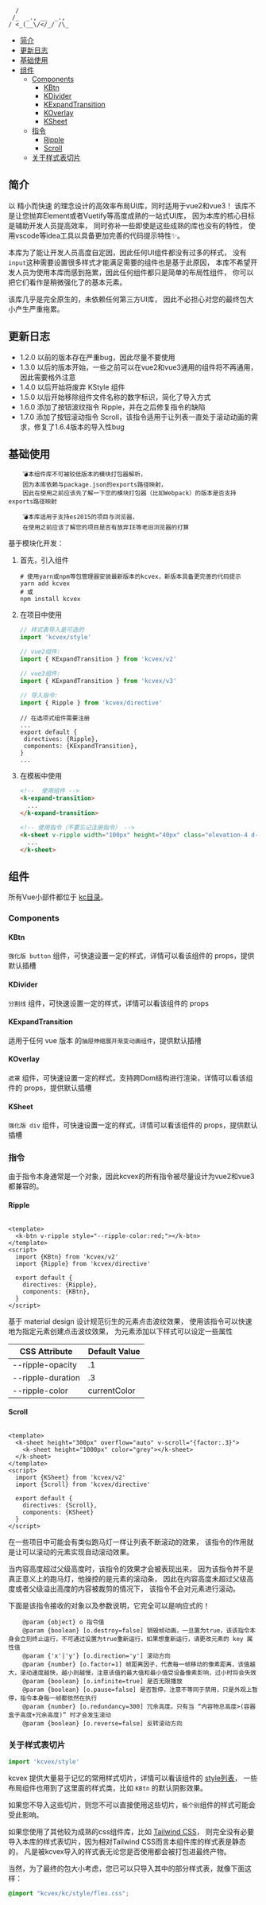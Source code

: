 ```textmate    
  /              
 /_  _., __  _., 
/ <_(__\/</_/ /\_
```

<!-- TOC -->

* [简介](#简介)
* [更新日志](#更新日志)
* [基础使用](#基础使用)
* [组件](#组件)
    * [Components](#components)
        * [KBtn](#kbtn)
        * [KDivider](#kdivider)
        * [KExpandTransition](#kexpandtransition)
        * [KOverlay](#koverlay)
        * [KSheet](#ksheet)
    * [指令](#指令)
        * [Ripple](#ripple)
        * [Scroll](#scroll)
    * [关于样式表切片](#关于样式表切片)

<!-- TOC -->

## 简介

以 精小而快速 的理念设计的高效率布局UI库，同时适用于vue2和vue3！
该库不是让您抛弃Element或者Vuetify等高度成熟的一站式UI库，
因为本库的核心目标是辅助开发人员提高效率，
同时弥补一些即使是这些成熟的库也没有的特性，
使用vscode等idea工具以具备更加完善的代码提示特性✨。

本库为了能让开发人员高度自定因，因此任何UI组件都没有过多的样式，
没有`input`这种需要设置很多样式才能满足需要的组件也是基于此原因，
本库不希望开发人员为使用本库而感到拖累，因此任何组件都只是简单的布局性组件，
你可以把它们看作是稍微强化了的基本元素。

该库几乎是完全原生的，未依赖任何第三方UI库，
因此不必担心对您的最终包大小产生严重拖累。

## 更新日志

- 1.2.0 以前的版本存在严重bug，因此尽量不要使用
- 1.3.0 以后的版本开始，一些之前可以在vue2和vue3通用的组件将不再通用，因此需要格外注意
- 1.4.0 以后开始将废弃 KStyle 组件
- 1.5.0 以后开始移除组件文件名称的数字标识，简化了导入方式
- 1.6.0 添加了按钮波纹指令 Ripple，并在之后修复指令的缺陷
- 1.7.0 添加了按钮滚动指令 Scroll，该指令适用于让列表一直处于滚动动画的需求，修复了1.6.4版本的导入性bug

## 基础使用

        💣本组件库不可被较低版本的模块打包器解析，
        因为本库依赖与package.json的exports路径映射，
        因此在使用之前应该先了解一下您的模块打包器（比如Webpack）的版本是否支持exports路径映射

        💣本库适用于支持es2015的项目与浏览器，
        在使用之前应该了解您的项目是否有放弃IE等老旧浏览器的打算

基于模块化开发：

1. 首先，引入组件
   ```shell
   # 使用yarn或npm等包管理器安装最新版本的kcvex，新版本具备更完善的代码提示
   yarn add kcvex
   # 或
   npm install kcvex
   ```
2. 在项目中使用
   ```javascript
   // 样式表导入是可选的
   import 'kcvex/style'
   
   // vue2组件:
   import { KExpandTransition } from 'kcvex/v2'
   
   // vue3组件:
   import { KExpandTransition } from 'kcvex/v3'
   
   // 导入指令:
   import { Ripple } from 'kcvex/directive'
   ```
   ```textmate
   // 在选项式组件需要注册
   ...
   export default {
    directives: {Ripple},
    components: {KExpandTransition},
   }
   ...
   ```
2. 在模板中使用
   ```html
   <!--  使用组件 -->
   <k-expand-transition>
     ...
   </k-expand-transition>
   
   <!-- 使用指令（不要忘记注册指令） -->
   <k-sheet v-ripple width="100px" height="40px" class="elevation-4 d-flex align-ct justify-ct">
     ...
   </k-sheet>
   ```

## 组件

所有Vue小部件都位于 [kc目录](./kc/)。

### Components

#### KBtn

`强化版 button` 组件，可快速设置一定的样式，详情可以看该组件的 props，提供默认插槽

#### KDivider

`分割线` 组件，可快速设置一定的样式，详情可以看该组件的 props

#### KExpandTransition

适用于任何 vue 版本 的`抽屉伸缩展开渐变动画组件`，提供默认插槽

#### KOverlay

`遮罩` 组件，可快速设置一定的样式，支持跨Dom结构进行渲染，详情可以看该组件的 props，提供默认插槽

#### KSheet

`强化版 div` 组件，可快速设置一定的样式，详情可以看该组件的 props，提供默认插槽

### 指令

由于指令本身通常是一个对象，因此kcvex的所有指令被尽量设计为vue2和vue3都兼容的。

#### Ripple

```vue

<template>
  <k-btn v-ripple style="--ripple-color:red;"></k-btn>
</template>
<script>
  import {KBtn} from 'kcvex/v2'
  import {Ripple} from 'kcvex/directive'

  export default {
    directives: {Ripple},
    components: {KBtn},
  }
</script>
```

基于 material design 设计规范衍生的元素点击波纹效果，
使用该指令可以快速地为指定元素创建点击波纹效果，
为元素添加以下样式可以设定一些属性

| CSS Attribute     | Default Value |
|-------------------|---------------|
| --ripple-opacity  | .1            |
| --ripple-duration | .3            |
| --ripple-color    | currentColor  |

#### Scroll

```vue

<template>
  <k-sheet height="300px" overflow="auto" v-scroll="{factor:.3}">
    <k-sheet height="1000px" color="grey"></k-sheet>
  </k-sheet>
</template>
<script>
  import {KSheet} from 'kcvex/v2'
  import {Scroll} from 'kcvex/directive'

  export default {
    directives: {Scroll},
    components: {KSheet}
  }
</script>
```

在一些项目中可能会有类似跑马灯一样让列表不断滚动的效果，
该指令的作用就是让可以滚动的元素实现自动滚动效果。

当内容高度超过父级高度时，该指令的效果才会被表现出来，
因为该指令并不是真正意义上的跑马灯，他操控的是元素的滚动条，
因此在内容高度未超过父级高度或者父级溢出高度的内容被裁剪的情况下，
该指令不会对元素进行滚动。

下面是该指令接收的对象以及参数说明，它完全可以是响应式的！

```textmate
    @param {object} o 指令值
    @param {boolean} [o.destroy=false] 销毁帧动画，一旦置为true，该该指令本身会立刻终止运行，不可通过设置为true重新运行，如果想重新运行，请更改元素的 key 属性值
    @param {'x'|'y'} [o.direction='y'] 滚动方向
    @param {number} [o.factor=1] 帧距离因子，代表每一帧移动的像素距离，该值越大，滚动速度越快，越小则越慢，注意该值的最大值和最小值受设备像素影响，过小时将会失效
    @param {boolean} [o.infinite=true] 是否无限播放
    @param {boolean} [o.pause=false] 是否暂停，注意不等同于禁用，只是外观上暂停，指令本身每一帧都依然在执行
    @param {number} [o.redundancy=300] 冗余高度。只有当 “内容物总高度>(容器盒子高度+冗余高度)” 时才会发生滚动
    @param {boolean} [o.reverse=false] 反转滚动方向
```

### 关于样式表切片

```js
import 'kcvex/style'
```

kcvex 提供大量易于记忆的常用样式切片，详情可以看该组件的 [style列表](./kc/style.js)，
一些布局组件也用到了这里面的样式类，比如 `KBtn` 的默认阴影效果。

如果您不导入这些切片，则您不可以直接使用这些切片，`极个别`组件的样式可能会受此影响。

如果您使用了其他较为成熟的css组件库，比如 [Tailwind CSS](https://tailwindcss.com/)，
则完全没有必要导入本库的样式表切片，因为相对Tailwind CSS而言本组件库的样式表是静态的，
凡是被kcvex导入的样式表无论您是否使用都会被打包进最终产物。

当然，为了最终的包大小考虑，您已可以只导入其中的部分样式表，就像下面这样：

```css
@import "kcvex/kc/style/flex.css";
```
